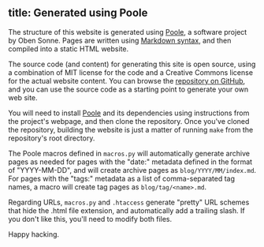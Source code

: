 title: Generated using Poole
---
The structure of this website is generated using [Poole][], a software project
by Oben Sonne.  Pages are written using [Markdown syntax][markdown], and then
compiled into a static HTML website.

The source code (and content) for generating this site is open source, using a
combination of MIT license for the code and a Creative Commons license for the
actual website content.  You can browse the [repository on GitHub][1], and you
can use the source code as a starting point to generate your own web site.

You will need to install [Poole][] and its dependencies using instructions
from the project's webpage, and then clone the repository.  Once you've
cloned the repository, building the website is just a matter of running `make`
from the repository's root directory.

The Poole macros defined in `macros.py` will automatically generate archive
pages as needed for pages with the "date:" metadata defined in the format of
"YYYY-MM-DD", and will create archive pages as `blog/YYYY/MM/index.md`. For
pages with the "tags:" metadata as a list of comma-separated tag names, a macro
will create tag pages as `blog/tag/<name>.md`.

Regarding URLs, `macros.py` and `.htaccess` generate "pretty" URL schemes that
hide the .html file extension, and automatically add a trailing slash.  If you
don't like this, you'll need to modify both files.

Happy hacking.

[markdown]: http://daringfireball.net/projects/markdown/syntax "Markdown"
[poole]: http://bitbucket.org/obensonne/poole/src "Poole"

[1]: http://github.com/jreese/leetcode "LeetCode.net repo on GitHub"
